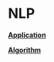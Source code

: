 # NLP

<strong> <a href="https://github.com/pragneshs9/Artificial-Intelligence/blob/master/Application/NLP/Application/README.md">Application</a> 
</strong>

<strong> <a href="https://github.com/pragneshs9/Artificial-Intelligence/blob/master/Application/NLP/Algorithm/README.md">Algorithm</a> 
</strong>
